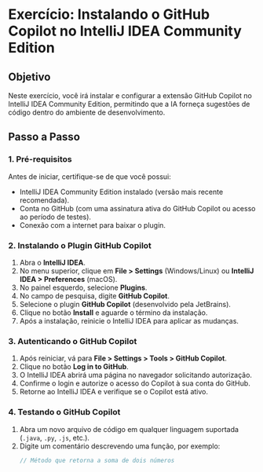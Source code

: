 # Exercício: Instalando o GitHub Copilot no IntelliJ IDEA Community Edition

## Objetivo
Neste exercício, você irá instalar e configurar a extensão GitHub Copilot no IntelliJ IDEA Community Edition, permitindo que a IA forneça sugestões de código dentro do ambiente de desenvolvimento.

## Passo a Passo

### 1. Pré-requisitos
Antes de iniciar, certifique-se de que você possui:
- IntelliJ IDEA Community Edition instalado (versão mais recente recomendada).
- Conta no GitHub (com uma assinatura ativa do GitHub Copilot ou acesso ao período de testes).
- Conexão com a internet para baixar o plugin.

### 2. Instalando o Plugin GitHub Copilot

1. Abra o **IntelliJ IDEA**.
2. No menu superior, clique em **File > Settings** (Windows/Linux) ou **IntelliJ IDEA > Preferences** (macOS).
3. No painel esquerdo, selecione **Plugins**.
4. No campo de pesquisa, digite **GitHub Copilot**.
5. Selecione o plugin **GitHub Copilot** (desenvolvido pela JetBrains).
6. Clique no botão **Install** e aguarde o término da instalação.
7. Após a instalação, reinicie o IntelliJ IDEA para aplicar as mudanças.

### 3. Autenticando o GitHub Copilot

1. Após reiniciar, vá para **File > Settings > Tools > GitHub Copilot**.
2. Clique no botão **Log in to GitHub**.
3. O IntelliJ IDEA abrirá uma página no navegador solicitando autorização.
4. Confirme o login e autorize o acesso do Copilot à sua conta do GitHub.
5. Retorne ao IntelliJ IDEA e verifique se o Copilot está ativo.

### 4. Testando o GitHub Copilot

1. Abra um novo arquivo de código em qualquer linguagem suportada (`.java`, `.py`, `.js`, etc.).
2. Digite um comentário descrevendo uma função, por exemplo:
   ```java
   // Método que retorna a soma de dois números
